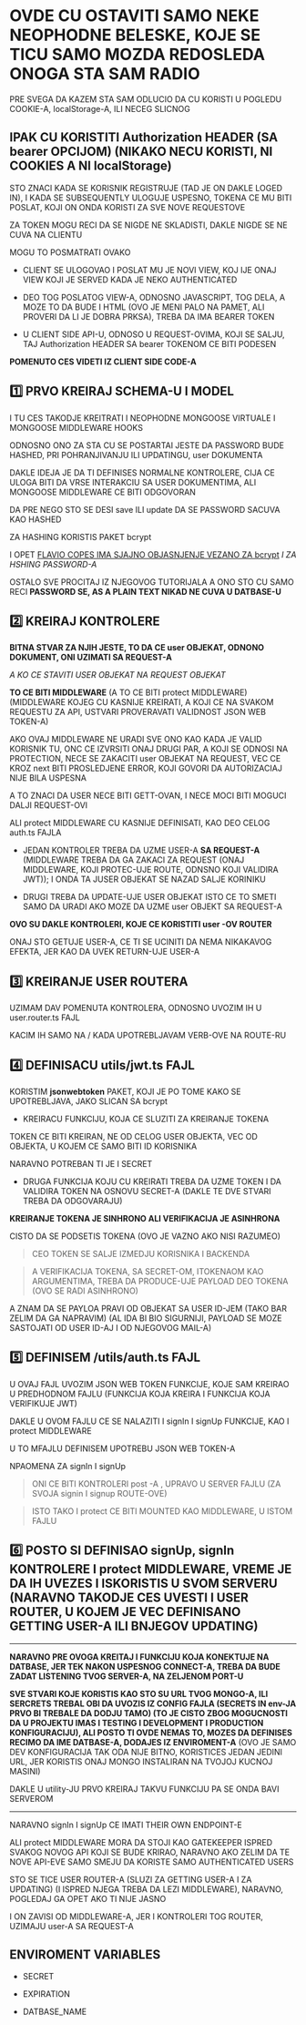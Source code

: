 # OVDE CU OSTAVITI SAMO NEKE NEOPHODNE BELESKE, KOJE SE TICU SAMO MOZDA REDOSLEDA ONOGA STA SAM RADIO

PRE SVEGA DA KAZEM STA SAM ODLUCIO DA CU KORISTI U POGLEDU COOKIE-A, localStorage-A, ILI NECEG SLICNOG

## IPAK CU KORISTITI Authorization HEADER (SA bearer OPCIJOM) (**NIKAKO NECU KORISTI, NI COOKIES A NI localStorage**)

STO ZNACI KADA SE KORISNIK REGISTRUJE (TAD JE ON DAKLE LOGED IN), I KADA SE SUBSEQUENTLY ULOGUJE USPESNO, TOKENA CE MU BITI POSLAT, KOJI ON ONDA KORISTI ZA SVE NOVE REQUESTOVE

ZA TOKEN MOGU RECI DA SE NIGDE NE SKLADISTI, DAKLE NIGDE SE NE CUVA NA CLIENTU

MOGU TO POSMATRATI OVAKO

- CLIENT SE ULOGOVAO I POSLAT MU JE NOVI VIEW, KOJ IJE ONAJ VIEW KOJI JE SERVED KADA JE NEKO AUTHENTICATED

- DEO TOG POSLATOG VIEW-A, ODNOSNO JAVASCRIPT, TOG DELA, A MOZE TO DA BUDE I HTML (OVO JE MENI PALO NA PAMET, ALI PROVERI DA LI JE DOBRA PRKSA), TREBA DA IMA BEARER TOKEN

- U CLIENT SIDE API-U, ODNOSO U REQUEST-OVIMA, KOJI SE SALJU, TAJ Authorization HEADER SA bearer TOKENOM CE BITI PODESEN

**POMENUTO CES VIDETI IZ CLIENT SIDE CODE-A**

## :one: PRVO KREIRAJ SCHEMA-U I MODEL

I TU CES TAKODJE KREITRATI I NEOPHODNE MONGOOSE VIRTUALE I MONGOOSE MIDDLEWARE HOOKS

ODNOSNO ONO ZA STA CU SE POSTARTAI JESTE DA PASSWORD BUDE HASHED, PRI POHRANJIVANJU ILI UPDATINGU, user DOKUMENTA

DAKLE IDEJA JE DA TI DEFINISES NORMALNE KONTROLERE, CIJA CE ULOGA BITI DA VRSE INTERAKCIU SA USER DOKUMENTIMA, ALI MONGOOSE MIDDLEWARE CE BITI ODGOVORAN

DA PRE NEGO STO SE DESI save ILI update DA SE PASSWORD SACUVA KAO HASHED

ZA HASHING KORISTIS PAKET bcrypt

I OPET [FLAVIO COPES IMA SJAJNO OBJASNJENJE VEZANO ZA bcrypt](https://flaviocopes.com/javascript-bcrypt/) _I ZA HSHING PASSWORD-A_

OSTALO SVE PROCITAJ IZ NJEGOVOG TUTORIJALA A ONO STO CU SAMO RECI **PASSWORD SE, AS A PLAIN TEXT NIKAD NE CUVA U DATBASE-U**

## :two: KREIRAJ KONTROLERE

**BITNA STVAR ZA NJIH JESTE, TO DA CE user OBJEKAT, ODNONO DOKUMENT, ONI UZIMATI SA REQUEST-A**

_A KO CE STAVITI USER OBJEKAT NA REQUEST OBJEKAT_

**TO CE BITI MIDDLEWARE** (A TO CE BITI protect MIDDLEWARE) (MIDDLEWARE KOJEG CU KASNIJE KREIRATI, A KOJI CE NA SVAKOM REQUESTU ZA API, USTVARI PROVERAVATI VALIDNOST JSON WEB TOKEN-A)

AKO OVAJ MIDDLEWARE NE URADI SVE ONO KAO KADA JE VALID KORISNIK TU, ONC CE IZVRSITI ONAJ DRUGI PAR, A KOJI SE ODNOSI NA PROTECTION, NECE SE ZAKACITI user OBJEKAT NA REQUEST, VEC CE KROZ next BITI PROSLEDJENE ERROR, KOJI GOVORI DA AUTORIZACIAJ NIJE BILA USPESNA

A TO ZNACI DA USER NECE BITI GETT-OVAN, I NECE MOCI BITI MOGUCI DALJI REQUEST-OVI

ALI protect MIDDLEWARE CU KASNIJE DEFINISATI, KAO DEO CELOG auth.ts FAJLA

- JEDAN KONTROLER TREBA DA UZME USER-A **SA REQUEST-A** (MIDDLEWARE TREBA DA GA ZAKACI ZA REQUEST (ONAJ MIDDLEWARE, KOJI PROTEC-UJE ROUTE, ODNSNO KOJI VALIDIRA JWT)); I ONDA TA JUSER OBJEKAT SE NAZAD SALJE KORINIKU

- DRUGI TREBA DA UPDATE-UJE USER OBJEKAT ISTO CE TO SMETI SAMO DA URADI AKO MOZE DA UZME user OBJEKT SA REQUEST-A

**OVO SU DAKLE KONTROLERI, KOJE CE KORISTITI user -OV ROUTER**

ONAJ STO GETUJE USER-A, CE TI SE UCINITI DA NEMA NIKAKAVOG EFEKTA, JER KAO DA UVEK RETURN-UJE USER-A

## :three: KREIRANJE USER ROUTERA

UZIMAM DAV POMENUTA KONTROLERA, ODNOSNO UVOZIM IH U user.router.ts FAJL

KACIM IH SAMO NA / KADA UPOTREBLJAVAM VERB-OVE NA ROUTE-RU

## :four: DEFINISACU utils/jwt.ts FAJL

KORISTIM **jsonwebtoken** PAKET, KOJI JE PO TOME KAKO SE UPOTREBLJAVA, JAKO SLICAN SA bcrypt

- KREIRACU FUNKCIJU, KOJA CE SLUZITI ZA KREIRANJE TOKENA

TOKEN CE BITI KREIRAN, NE OD CELOG USER OBJEKTA, VEC OD OBJEKTA, U KOJEM CE SAMO BITI ID KORISNIKA

NARAVNO POTREBAN TI JE I SECRET

- DRUGA FUNKCIJA KOJU CU KREIRATI TREBA DA UZME TOKEN I DA VALIDIRA TOKEN NA OSNOVU SECRET-A (DAKLE TE DVE STVARI TREBA DA ODGOVARAJU)

**KREIRANJE TOKENA JE SINHRONO ALI VERIFIKACIJA JE ASINHRONA**

CISTO DA SE PODSETIS TOKENA (OVO JE VAZNO AKO NISI RAZUMEO)

> CEO TOKEN SE SALJE IZMEDJU KORISNIKA I BACKENDA

> A VERIFIKACIJA TOKENA, SA SECRET-OM, ITOKENAOM KAO ARGUMENTIMA, TREBA DA PRODUCE-UJE PAYLOAD DEO TOKENA (OVO SE RADI ASINHRONO)

A ZNAM DA SE PAYLOA PRAVI OD OBJEKAT SA USER ID-JEM (TAKO BAR ZELIM DA GA NAPRAVIM) (AL IDA BI BIO SIGURNIJI, PAYLOAD SE MOZE SASTOJATI OD USER ID-AJ I OD NJEGOVOG MAIL-A)

## :five: DEFINISEM /utils/auth.ts FAJL

U OVAJ FAJL UVOZIM JSON WEB TOKEN FUNKCIJE, KOJE SAM KREIRAO U PREDHODNOM FAJLU (FUNKCIJA KOJA KREIRA I FUNKCIJA KOJA VERIFIKUJE JWT)

DAKLE U OVOM FAJLU CE SE NALAZITI I signIn I signUp FUNKCIJE, KAO I protect MIDDLEWARE

U TO MFAJLU DEFINISEM UPOTREBU JSON WEB TOKEN-A

NPAOMENA ZA signIn I signUp

> ONI CE BITI KONTROLERI post -A , UPRAVO U SERVER FAJLU (ZA SVOJA signin I signup ROUTE-OVE)

> ISTO TAKO I protect CE BITI MOUNTED KAO MIDDLEWARE, U ISTOM FAJLU

## :six: POSTO SI DEFINISAO signUp, signIn KONTROLERE I protect MIDDLEWARE, VREME JE DA IH UVEZES I ISKORISTIS U SVOM SERVERU (NARAVNO TAKODJE CES UVESTI I USER ROUTER, U KOJEM JE VEC DEFINISANO GETTING USER-A ILI BNJEGOV UPDATING)

---

**NARAVNO PRE OVOGA KREITAJ I FUNKCIJU KOJA KONEKTUJE NA DATBASE, JER TEK NAKON USPESNOG CONNECT-A, TREBA DA BUDE ZADAT LISTENING TVOG SERVER-A, NA ZELJENOM PORT-U**

**SVE STVARI KOJE KORISTIS KAO STO SU URL TVOG MONGO-A, ILI SERCRETS TREBAL OBI DA UVOZIS IZ CONFIG FAJLA (SECRETS IN env-JA PRVO BI TREBALE DA DODJU TAMO) (TO JE CISTO ZBOG MOGUCNOSTI DA U PROJEKTU IMAS I TESTING I DEVELOPMENT I PRODUCTION KONFIGURACIJU), ALI POSTO TI OVDE NEMAS TO, MOZES DA DEFINISES RECIMO DA IME DATBASE-A, DODAJES IZ ENVIROMENT-A** (OVO JE SAMO DEV KONFIGURACIJA TAK ODA NIJE BITNO, KORISTICES JEDAN JEDINI URL, JER KORISTIS ONAJ MONGO INSTALIRAN NA TVOJOJ KUCNOJ MASINI)

DAKLE U utility-JU PRVO KREIRAJ TAKVU FUNKCIJU PA SE ONDA BAVI SERVEROM

---

NARAVNO signIn I signUp CE IMATI THEIR OWN ENDPOINT-E

ALI protect MIDDLEWARE MORA DA STOJI KAO GATEKEEPER ISPRED SVAKOG NOVOG API KOJI SE BUDE KRIRAO, NARAVNO AKO ZELIM DA TE NOVE API-EVE SAMO SMEJU DA KORISTE SAMO AUTHENTICATED USERS

STO SE TICE USER ROUTER-A (SLUZI ZA GETTING USER-A I ZA UPDATING) (I ISPRED NJEGA TREBA DA LEZI MIDDLEWARE), NARAVNO, POGLEDAJ GA OPET AKO TI NIJE JASNO

I ON ZAVISI OD MIDDLEWARE-A, JER I KONTROLERI TOG ROUTER, UZIMAJU user-A SA REQUEST-A

## ENVIROMENT VARIABLES

- SECRET

- EXPIRATION

- DATBASE_NAME
